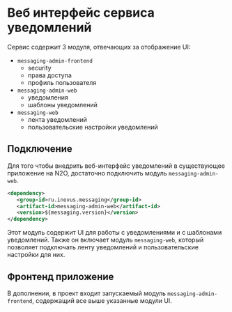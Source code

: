 # Веб интерфейс сервиса уведомлений

Сервис содержит 3 модуля, отвечающих за отображение UI:

- `messaging-admin-frontend`
    - security
    - права доступа
    - профиль пользователя
- `messaging-admin-web`
    - уведомления
    - шаблоны уведомлений
- `messaging-web`
    - лента уведомлений
    - пользовательские настройки уведомлений


## Подключение
Для того чтобы внедрить веб-интерфейс уведомлений в существующее
приложение на N2O, достаточно подключить модуль `messaging-admin-web`.
```xml
<dependency>
   <group-id>ru.inovus.messaging</group-id>
   <artifact-id>messaging-admin-web</artifact-id>
   <version>${messaging.version}</version>
</dependency>
```
Этот модуль содержит UI для работы с уведомлениями и с шаблонами уведомлений.
Также он включает модуль `messaging-web`, который позволяет подключать ленту уведомлений 
и пользовательские настройки для них.


## Фронтенд приложение
В дополнении, в проект входит запускаемый модуль `messaging-admin-frontend`,
содержащий все выше указанные модули UI.
